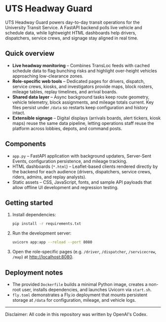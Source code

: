 # UTS Headway Guard

UTS Headway Guard powers day-to-day transit operations for the University Transit Service. A FastAPI backend polls live vehicle and schedule data, while lightweight HTML dashboards help drivers, dispatchers, service crews, and signage stay aligned in real time.

## Quick overview
- **Live headway monitoring** – Combines TransLoc feeds with cached schedule data to flag bunching risks and highlight over-height vehicles approaching low-clearance zones.
- **Role-specific web tools** – Dedicated pages for drivers, dispatch, service crews, kiosks, and investigators provide maps, block rosters, mileage tables, replay timelines, and arrival boards.
- **Shared data layer** – Async background tasks keep route geometry, vehicle telemetry, block assignments, and mileage totals current. Key files persist under `/data` so restarts keep configuration and history intact.
- **Extensible signage** – Digital displays (arrivals boards, alert tickers, kiosk maps) reuse the same data pipeline, letting operations staff reuse the platform across lobbies, depots, and command posts.

## Components
- `app.py` – FastAPI application with background updaters, Server-Sent Events, configuration persistence, and mileage tracking.
- HTML dashboards (`*.html`) – Leaflet-based clients rendered directly by the backend for each audience (drivers, dispatchers, service crews, riders, admins, and replay analysts).
- Static assets – CSS, JavaScript, fonts, and sample API payloads that allow offline UI development and regression testing.

## Getting started
1. Install dependencies:
   ```bash
   pip install -r requirements.txt
   ```
2. Run the development server:
   ```bash
   uvicorn app:app --reload --port 8080
   ```
3. Open the role-specific pages (e.g. `/driver`, `/dispatcher`, `/servicecrew`, `/map`) at <http://localhost:8080>.

## Deployment notes
- The provided `Dockerfile` builds a minimal Python image, creates a non-root user, installs dependencies, and launches Uvicorn via `start.sh`.
- `fly.toml` demonstrates a Fly.io deployment that mounts persistent storage at `/data` for configuration, mileage, and vehicle logs.

---

Disclaimer: All code in this repository was written by OpenAI's Codex.
